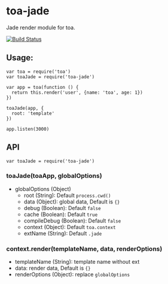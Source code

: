 toa-jade
========

Jade render module for toa.

[![Build Status](https://travis-ci.org/orangemi/toa-jade.svg?branch=master)](https://travis-ci.org/orangemi/toa-jade)

## Usage:
```
var toa = require('toa')
var toaJade = require('toa-jade')

var app = toa(function () {
  return this.render('user', {name: 'toa', age: 1})
})

toaJade(app, {
  root: 'template'
})

app.listen(3000)
```

## API
```
var toaJade = require('toa-jade')
```

### toaJade(toaApp, globalOptions)
- globalOptions (Object)
  - root (String): Default `process.cwd()`
  - data (Object): global data, Default is `{}`
  - debug (Boolean): Default `false`
  - cache (Boolean): Default `true`
  - compileDebug (Boolean): Default `false`
  - context (Object): Default `toa.context`
  - extName (String): Default `.jade`

### context.render(templateName, data, renderOptions)
- templateName (String): template name without ext
- data: render data, Default is `{}`
- renderOptions (Object): replace `globalOptions`
